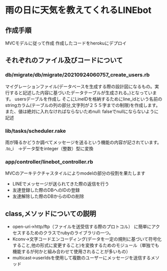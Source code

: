 # 雨の日に天気を教えてくれるLINEbot
## 作成手順
MVCモデルに従って作成
作成したコードをherokuにデプロイ

## それぞれのファイル及びコードについて
### db/migrate/db/migrate/20210924060757_create_users.rb
マイグレーションファイル(データベースを生成する際の設計図になるもの。実行すると記述した内容に基づいたデータテーブルが生成される。)となっています。
usersデーブルを作成し
そこにLineIDを格納するためにline_idという名前のstringカラム(テーブルの列の部分,文字列が２５５字までの制限)を作成します。
また、値は絶対に入れなければならないためnull: falseでnullにならないように記述

### lib/tasks/scheduler.rake
雨が降るかどうか調べてメッセージを送るという機能の内容が記されています。
.to_i　→データ型をinteger（整数）型に変換

### app/controller/linebot_controller.rb
MVCのアーキテクチャスタイルによりmodelの部分の役割を果たします
- LINEでメッセージが送られてきた際の返信を行う
- 友達登録した際のDBへのIDの登録
- 友達解除した際のDBからのIDの削除

## class,メソッドについての説明
- open-uri→http/ftp（ファイルを送受信する際のプロトコル） に簡単にアクセスするためのクラスでrubyのライブラリの一つ。
- Kconv→文字コードエンコーディング(データを一定の規則に基づいて符号化すること,他の形式に変更すること)を変換するためのモジュール（単独でも機能するが何かと組み合わせて使用されることが多いもの）
- multicast→userIdsを使用して複数のユーザーにメッセージを送信するメソッド
